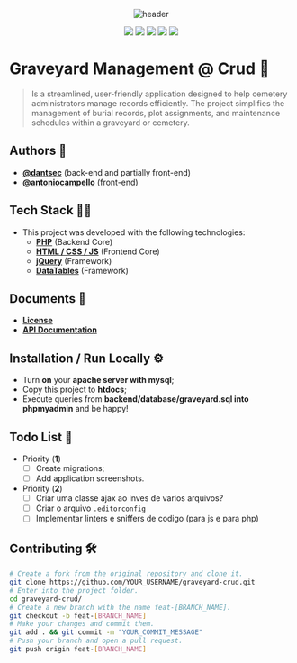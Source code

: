 <div align="center">

  ![header](https://i.imgur.com/i50zMdJ.png)

</div>

<p align="center">
    <img src="https://img.shields.io/github/license/antoniocampello/graveyard-crud?color=black&logo=github&logoColor=white&style=for-the-badge">
    <img src="https://img.shields.io/github/issues/antoniocampello/graveyard-crud?color=black&logo=github&logoColor=white&style=for-the-badge">
    <img src="https://img.shields.io/github/stars/antoniocampello/graveyard-crud?color=black&label=STARS&logo=github&logoColor=white&style=for-the-badge">
    <img src="https://img.shields.io/github/forks/antoniocampello/graveyard-crud?color=black&logo=github&logoColor=white&style=for-the-badge">
    <img src="https://img.shields.io/github/languages/code-size/antoniocampello/graveyard-crud?color=black&logo=github&logoColor=white&style=for-the-badge">
</p>

# Graveyard Management @ Crud 🚀

> Is a streamlined, user-friendly application designed to help cemetery administrators manage records efficiently. The project simplifies the management of burial records, plot assignments, and maintenance schedules within a graveyard or cemetery.

## Authors 👥

- [**@dantsec**](https://www.github.com/dantsec) (back-end and partially front-end)
- [**@antoniocampello**](https://www.github.com/antoniocampello) (front-end)

## Tech Stack 🧑‍💻

- This project was developed with the following technologies:
  - [**PHP**](https://www.php.net/) (Backend Core)
  - [**HTML / CSS / JS**](https://developer.mozilla.org/en-US/docs/Web) (Frontend Core)
  - [**jQuery**](https://jquery.com/) (Framework)
  - [**DataTables**](https://datatables.net/) (Framework)

## Documents 📂

- [**License**](./LICENSE)
- [**API Documentation**](./backend/docs/api-collection/)

## Installation / Run Locally ⚙️

- Turn **on** your **apache server with mysql**;
- Copy this project to **htdocs**;
- Execute queries from **backend/database/graveyard.sql into phpmyadmin** and be happy!

## Todo List 📌

- Priority (**1**)
  - [ ] Create migrations;
  - [ ] Add application screenshots.
- Priority (**2**)
  - [ ] Criar uma classe ajax ao inves de varios arquivos?
  - [ ] Criar o arquivo `.editorconfig`
  - [ ] Implementar linters e sniffers de codigo (para js e para php)

## Contributing 🛠️

```bash
# Create a fork from the original repository and clone it.
git clone https://github.com/YOUR_USERNAME/graveyard-crud.git
# Enter into the project folder.
cd graveyard-crud/
# Create a new branch with the name feat-[BRANCH_NAME].
git checkout -b feat-[BRANCH_NAME]
# Make your changes and commit them.
git add . && git commit -m "YOUR_COMMIT_MESSAGE"
# Push your branch and open a pull request.
git push origin feat-[BRANCH_NAME]
```
